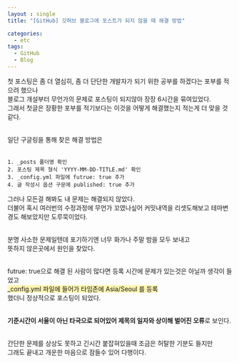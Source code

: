 ```yaml
---
layout : single
title: "[GitHub] 깃허브 블로그에 포스트가 되지 않을 때 해결 방법"

categories:
  - etc
tags:
  - GitHub
  - Blog
---
```


첫 포스팅은 좀 더 열심히, 좀 더 단단한 개발자가 되기 위한 공부를 하겠다는 포부를 적으려 했으나<br/> 
블로그 개설부터 무언가의 문제로 포스팅이 되지않아 장장 6시간을 묶여있었다.<br/> 
그래서 첫글은 장황한 포부를 적기보다는 이것을 어떻게 해결했는지 적는게 더 맞을 것 같다. <br/> <br/> 

일단 구글링을 통해 찾은 해결 방법은<br/> <br/> 

```
1. _posts 폴더명 확인
2. 포스팅 제목 형식 'YYYY-MM-DD-TITLE.md' 확인
3. _config.yml 파일에 futrue: true 추가
4. 글 작성시 옵션 구문에 published: true 추가
```

그러나 모든걸 해봐도 내 문제는 해결되지 않았다.<br/> 
더불어 혹시 여러번의 수정과정에 무언가 꼬였나싶어 커밋내역을 리셋도해보고 테마변경도 해보았지만 도루묵이었다.<br/> <br/> 

분명 사소한 문제일텐데 포기하기엔 너무 화가나 주말 밤을 모두 보내고<br/> 
뜻하지 않은곳에서 원인을 찾았다.<br/> <br/> 

futrue: true으로 해결 된 사람이 많다면 등록 시간에 문제가 있는것은 아닐까 생각이 들었고<br/> 
<span style='background-color: #fff5b1'>_config.yml 파일에 들어가 타임존에 Asia/Seoul 를 등록</span><br/> 
했더니 정상적으로 포스팅이 되었다.<br/> <br/> 

**기준시간이 서울이 아닌 타국으로 되어있어 제목의 일자와 상이해 벌어진 오류**로 보인다.   <br/> <br/> 

간단한 문제를 상상도 못하고 긴시간 붙잡혀있을때 조금은 허탈한 기분도 들지만<br/> 
그래도 끝내고 개운한 마음으로 잠들수 있어 다행이다.
